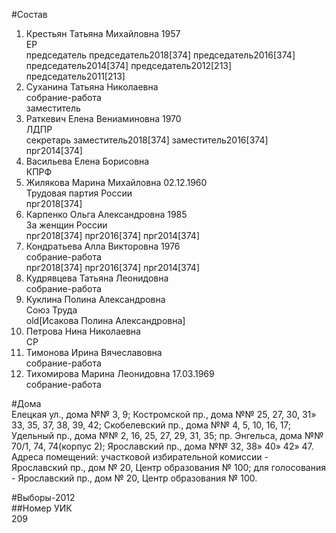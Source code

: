 #Состав  
1. Крестьян Татьяна Михайловна 1957  
    ЕР  
    председатель председатель2018[374] председатель2016[374] председатель2014[374] председатель2012[213] председатель2011[213]  
2. Суханина Татьяна Николаевна  
    собрание-работа  
    заместитель  
3. Раткевич Елена Вениаминовна 1970  
    ЛДПР  
    секретарь заместитель2018[374] заместитель2016[374] прг2014[374]  
4. Васильева Елена Борисовна  
    КПРФ  
5. Жилякова Марина Михайловна 02.12.1960  
    Трудовая партия России  
    прг2018[374]  
6. Карпенко Ольга Александровна 1985  
    За женщин России  
    прг2018[374] прг2016[374] прг2014[374]  
7. Кондратьева Алла Викторовна 1976  
    собрание-работа  
    прг2018[374] прг2016[374] прг2014[374]  
8. Кудрявцева Татьяна Леонидовна  
    собрание-работа  
9. Куклина Полина Александровна  
    Союз Труда  
    old[Исакова Полина Александровна]  
10. Петрова Нина Николаевна  
    СР  
11. Тимонова Ирина Вячеславовна  
    собрание-работа  
12. Тихомирова Марина Леонидовна 17.03.1969  
    собрание-работа  
  
#Дома  
Елецкая ул., дома №№ 3, 9; Костромской пр., дома №№ 25, 27, 30, 31» 33, 35, 37, 38, 39, 42; Скобелевский пр., дома №№ 4, 5, 10, 16, 17; Удельный пр., дома №№ 2, 16, 25, 27, 29, 31, 35; пр. Энгельса, дома №№ 70/1, 74, 74(корпус 2); Ярославский пр., дома №№ 32, 38» 40» 42» 47. Адреса помещений: участковой избирательной комиссии - Ярославский пр., дом № 20, Центр образования № 100; для голосования - Ярославский пр., дом № 20, Центр образования № 100.  
  
#Выборы-2012  
##Номер УИК  
209  

